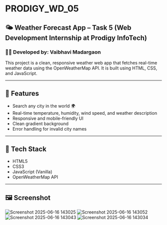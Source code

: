 # PRODIGY_WD_05

## 🌤️ Weather Forecast App – Task 5 (Web Development Internship at Prodigy InfoTech)

### 👩‍💻 Developed by: Vaibhavi Madargaon

This project is a clean, responsive weather web app that fetches real-time weather data using the OpenWeatherMap API. It is built using HTML, CSS, and JavaScript.

---

## 🚀 Features
- Search any city in the world 🌍
- Real-time temperature, humidity, wind speed, and weather description
- Responsive and mobile-friendly UI
- Clean gradient background
- Error handling for invalid city names

---

## 🔧 Tech Stack
- HTML5
- CSS3
- JavaScript (Vanilla)
- OpenWeatherMap API

---


## 🖼️ Screenshot
![Screenshot 2025-06-16 143025](https://github.com/user-attachments/assets/0757b14e-850a-409a-bda8-08c13973585e)
![Screenshot 2025-06-16 143052](https://github.com/user-attachments/assets/ee3b26fe-3d7f-495d-995c-96caeeb37f4c)
![Screenshot 2025-06-16 143043](https://github.com/user-attachments/assets/724a0968-6ebe-43d5-a44a-6cda044d5cdc)
![Screenshot 2025-06-16 143034](https://github.com/user-attachments/assets/4e7ee247-bb51-4ecf-92b3-8e210dc4331d)



